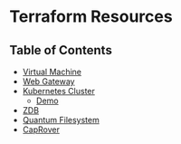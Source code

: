 <h1> Terraform Resources </h1>

<h2> Table of Contents </h2>

- [Virtual Machine](./terraform_vm.html)
- [Web Gateway](./terraform_vm_gateway.html)
- [Kubernetes Cluster](./terraform_k8s.html)
  - [Demo](./terraform_k8s_demo.html)
- [ZDB](./terraform_zdb.html)
- [Quantum Filesystem](./terraform_qsfs.html)
- [CapRover](./terraform_caprover.html)